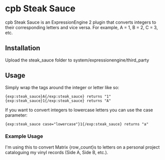 cpb Steak Sauce
===============

cpb Steak Sauce is an ExpressionEngine 2 plugin that converts integers to their corresponding letters and vice versa. For example, A = 1, B = 2, C = 3, etc.

Installation
------------

Upload the steak_sauce folder to system/expressionengine/third_party


Usage
-----

Simply wrap the tags around the integer or letter like so:

	{exp:steak_sauce}A{/exp:steak_sauce} returns "1"
	{exp:steak_sauce}1{/exp:steak_sauce} returns "A"

If you want to convert integers to lowercase letters you can use the case parameter:

	{exp:steak_sauce case="lowercase"}1{/exp:steak_sauce} returns "a"

### Example Usage

I'm using this to convert Matrix {row_count}s to letters on a personal project cataloguing my vinyl records (Side A, Side B, etc.).